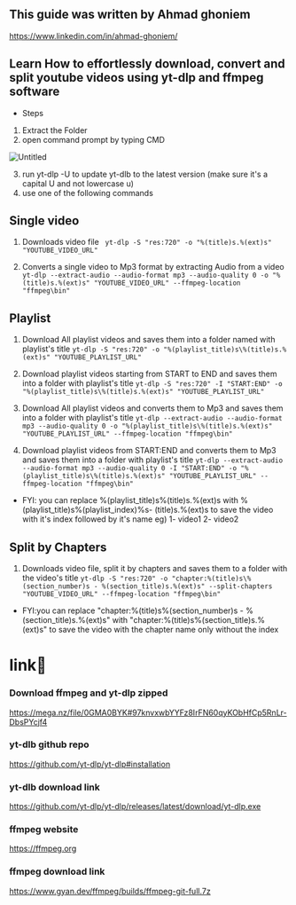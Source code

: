 ## This guide was written by Ahmad ghoniem

https://www.linkedin.com/in/ahmad-ghoniem/

## Learn How to effortlessly download, convert and split youtube videos using yt-dlp and ffmpeg software


- Steps
1. Extract the Folder
2. open command prompt by typing CMD

![Untitled](https://github.com/ahmadghoniem/yt-dlp-guide/assets/60299751/d3eecb54-42b4-45a0-8330-e51b3438a542)

3. run yt-dlp -U to update yt-dlb to the latest version (make sure it's a capital U and not lowercase u)
4. use one of the following commands

## Single video

1. Downloads video file
  ` yt-dlp -S "res:720" -o "%(title)s.%(ext)s" "YOUTUBE_VIDEO_URL"`

2. Converts a single video to Mp3 format by extracting Audio from a video
   `yt-dlp --extract-audio --audio-format mp3 --audio-quality 0 -o "%(title)s.%(ext)s" "YOUTUBE_VIDEO_URL" --ffmpeg-location "ffmpeg\bin"`

## Playlist

1. Download All playlist videos and saves them into a folder named with playlist's title
   `yt-dlp -S "res:720" -o "%(playlist_title)s\%(title)s.%(ext)s" "YOUTUBE_PLAYLIST_URL"`

2. Download playlist videos starting from START to END and saves them into a folder with playlist's title
   `yt-dlp -S "res:720" -I "START:END" -o "%(playlist_title)s\%(title)s.%(ext)s" "YOUTUBE_PLAYLIST_URL"`

3. Download All playlist videos and converts them to Mp3 and saves them into a folder with playlist's title
   `yt-dlp --extract-audio --audio-format mp3 --audio-quality 0 -o "%(playlist_title)s\%(title)s.%(ext)s" "YOUTUBE_PLAYLIST_URL" --ffmpeg-location "ffmpeg\bin"`

4. Download playlist videos from START:END and converts them to Mp3 and saves them into a folder with playlist's title
   `yt-dlp --extract-audio --audio-format mp3 --audio-quality 0 -I "START:END" -o "%(playlist_title)s\%(title)s.%(ext)s" "YOUTUBE_PLAYLIST_URL" --ffmpeg-location "ffmpeg\bin"`

- FYI: you can replace %(playlist_title)s\%(title)s.%(ext)s with %(playlist_title)s\%(playlist_index)%s- (title)s.%(ext)s
  to save the video with it's index followed by it's name
  eg)
  1- video1
  2- video2

## Split by Chapters

1. Downloads video file, split it by chapters and saves them to a folder with the video's title
   `yt-dlp -S "res:720" -o "chapter:%(title)s\%(section_number)s - %(section_title)s.%(ext)s" --split-chapters "YOUTUBE_VIDEO_URL" --ffmpeg-location "ffmpeg\bin"`

- FYI:you can replace "chapter:%(title)s\%(section_number)s - %(section_title)s.%(ext)s" with "chapter:%(title)s\%(section_title)s.%(ext)s"
  to save the video with the chapter name only without the index

# link🔗

### Download ffmpeg and yt-dlp zipped
https://mega.nz/file/0GMA0BYK#97knvxwbYYFz8IrFN60qyKObHfCp5RnLr-DbsPYcjf4

### yt-dlb github repo

https://github.com/yt-dlp/yt-dlp#installation

### yt-dlb download link

https://github.com/yt-dlp/yt-dlp/releases/latest/download/yt-dlp.exe

### ffmpeg website

https://ffmpeg.org

### ffmpeg download link

https://www.gyan.dev/ffmpeg/builds/ffmpeg-git-full.7z
